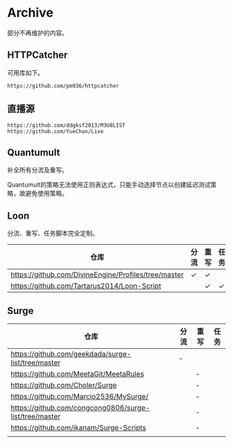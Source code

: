 # Archive

部分不再维护的内容。

## HTTPCatcher

可用库如下。

```
https://github.com/pm936/httpcatcher
```

## 直播源

```
https://github.com/ddgksf2013/M3U8LIST
https://github.com/YueChan/Live
```

## Quantumult

补全所有分流及重写。

Quantumult的策略无法使用正则表达式，只能手动选择节点以创建延迟测试策略，故避免使用策略。

## Loon

分流、重写、任务脚本完全定制。

|                         仓库                         | 分流 | 重写 | 任务 |
|------------------------------------------------------|------|------|------|
| https://github.com/DivineEngine/Profiles/tree/master | ✓    | ✓    |      |
| https://github.com/Tartarus2014/Loon-Script          |      | ✓    | ✓    |

## Surge

|                          仓库                          | 分流 | 重写 | 任务 |
|--------------------------------------------------------|------|------|------|
| https://github.com/geekdada/surge-list/tree/master     | -    |      |      |
| https://github.com/MeetaGit/MeetaRules                 |      | -    |      |
| https://github.com/Choler/Surge                        |      | -    |      |
| https://github.com/Marcio2536/MySurge/                 |      | -    |      |
| https://github.com/congcong0806/surge-list/tree/master |      | -    |      |
| https://github.com/ikanam/Surge-Scripts                |      | -    |      |
|                                                        |      |      |      |


